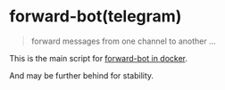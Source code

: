 # forward-bot(telegram) 

> forward messages from one channel to another ...

This is the main script for [forward-bot in docker](https://github.com/var-luoluo/docker/blob/main/forward-bot).

And may be further behind for stability.
